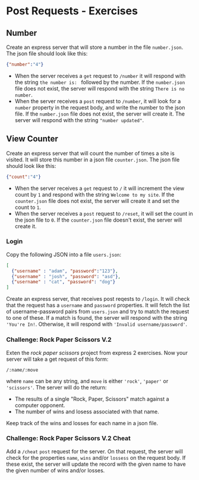 # Post Requests - Exercises

## Number

Create an express server that will store a number in the file `number.json`. The json file should look like this:

```json
{"number":"4"}
```

* When the server receives a `get` request to `/number` it will respond with the string `the number is: ` followed by the number. If the `number.json` file does not exist, the server will respond with the string `There is no number`.
* When the server receives a `post` request to `/number`, it will look for a `number` property in the request body, and write the number to the json file. If the `number.json` file does not exist, the server will create it. The server will respond with the string `"number updated"`.

## View Counter

Create an express server that will count the number of times a site is visited. It will store this number in a json file `counter.json`. The json file should look like this:

```json
{"count":"4"}
```

* When the server receives a `get` request to `/` it will increment the view count by `1` and respond with the string `Welcome to my site`. If the `counter.json` file does not exist, the server will create it and set the count to `1`.
* When the server receives a `post` request to `/reset`, it will set the count in the json file to `0`. If the `counter.json` file doesn't exist, the server will create it.

### Login

Copy the following JSON into a file `users.json`:

```json
[
  {"username" : "adam", "password":"123"},
  {"username" : "josh", "password": "asd"},
  {"username" : "cat", "password": "dog"}
]
```

Create an express server, that receives post reqests to `/login`. It will check that the request has a `username` and `password` properties. It will fetch the list of username-password pairs from `users.json` and try to match the request to one of these. If a match is found, the server will respond with the string `'You're In!`. Otherwise, it will respond with `'Invalid username/password'`.

### Challenge: Rock Paper Scissors V.2

Exten the _rock paper scissors_ project from express 2 exercises. Now your server will take a get request of this form:

`/:name/:move`

where `name` can be any string, and `move` is either `'rock'`, `'paper'` or `'scissors'`. The server will do the return:

* The results of a single "Rock, Paper, Scissors" match against a computer opponent.
* The number of wins and losess associated with that name.

Keep track of the wins and losses for each name in a json file.

### Challenge: Rock Paper Scissors V.2 Cheat

Add a `/cheat` `post` request for the server. On that request, the server will check for the properties `name`, `wins` and/or `lossess` on the request body. If these exist, the server will update the record with the given name to have the given number of wins and/or losses.